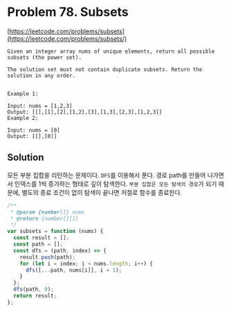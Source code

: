 # Problem 78. Subsets

[https://leetcode.com/problems/subsets](https://leetcode.com/problems/subsets/)

```
Given an integer array nums of unique elements, return all possible subsets (the power set).

The solution set must not contain duplicate subsets. Return the solution in any order.


Example 1:

Input: nums = [1,2,3]
Output: [[],[1],[2],[1,2],[3],[1,3],[2,3],[1,2,3]]
Example 2:

Input: nums = [0]
Output: [[],[0]]
```

## Solution

모든 부분 집합을 리턴하는 문제이다. `DFS`를 이용해서 푼다. 경로 path를 만들어 나가면서 인덱스를 1씩 증가하는 형태로 깊이 탐색한다. `부분 집합은 모든 탐색의 경로`가 되기 때문에, 별도의 종료 조건이 없이 탐색이 끝나면 저절로 함수를 종료한다. 

```js
/**
 * @param {number[]} nums
 * @return {number[][]}
 */
var subsets = function (nums) {
  const result = [];
  const path = [];
  const dfs = (path, index) => {
    result.push(path);
    for (let i = index; i < nums.length; i++) {
      dfs([...path, nums[i]], i + 1);
    }
  };
  dfs(path, 0);
  return result;
};
```
